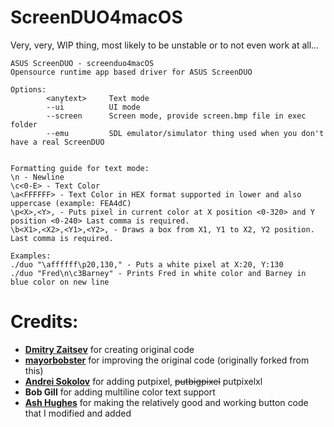 # ScreenDUO4macOS
Very, very, WIP thing, most likely to be unstable or to not even work at all...

```
ASUS ScreenDUO - screenduo4macOS
Opensource runtime app based driver for ASUS ScreenDUO

Options:
        <anytext>     Text mode
        --ui          UI mode
        --screen      Screen mode, provide screen.bmp file in exec folder
        --emu         SDL emulator/simulator thing used when you don't have a real ScreenDUO
        

Formatting guide for text mode:
\n - Newline
\c<0-E> - Text Color
\a<FFFFFF> - Text Color in HEX format supported in lower and also uppercase (example: FEA4dC)
\p<X>,<Y>, - Puts pixel in current color at X position <0-320> and Y position <0-240> Last comma is required.
\b<X1>,<X2>,<Y1>,<Y2>, - Draws a box from X1, Y1 to X2, Y2 position. Last comma is required.

Examples:
./duo "\affffff\p20,130," - Puts a white pixel at X:20, Y:130
./duo "Fred\n\c3Barney" - Prints Fred in white color and Barney in blue color on new line

```
# Credits:

- **[Dmitry Zaitsev](https://github.com/hhrhhr)** for creating original code
- **[mayorbobster](https://github.com/mayorbobster/screenduo4linux)** for improving the original code (originally forked from this)
- **[Andrei Sokolov](https://youtu.be/I2bF9IQN76U)** for adding putpixel, ~~putbigpixel~~ putpixelxl
- **Bob Gill** for adding multiline color text support
- **[Ash Hughes](https://github.com/ashh87)** for making the relatively good and working button code that I modified and added
